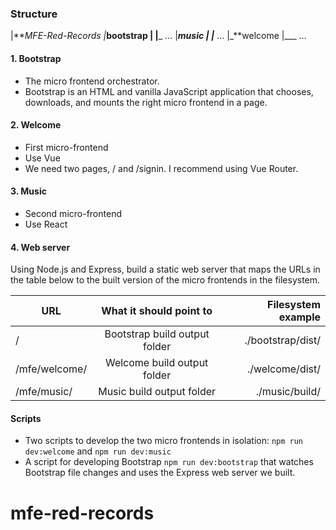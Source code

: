 ### Structure

|**_MFE-Red-Records
|_**bootstrap
| |**_ …
|_**music
| |**_ …
|_**welcome
|\_\_\_ …

#### 1. Bootstrap

- The micro frontend orchestrator.
- Bootstrap is an HTML and vanilla JavaScript application that chooses, downloads, and mounts the right micro frontend in a page.

#### 2. Welcome

- First micro-frontend
- Use Vue
- We need two pages, / and /signin. I recommend using Vue Router.

#### 3. Music

- Second micro-frontend
- Use React

#### 4. Web server

Using Node.js and Express, build a static web server that maps the URLs in the table below to the built version of the micro frontends in the filesystem.

| URL           |    What it should point to    | Filesystem example |
| ------------- | :---------------------------: | -----------------: |
| /             | Bootstrap build output folder |  ./bootstrap/dist/ |
| /mfe/welcome/ |  Welcome build output folder  |    ./welcome/dist/ |
| /mfe/music/   |   Music build output folder   |     ./music/build/ |

#### Scripts

- Two scripts to develop the two micro frontends in isolation: `npm run dev:welcome` and `npm run dev:music`
- A script for developing Bootstrap `npm run dev:bootstrap` that watches Bootstrap file changes and uses the Express web server we built.
# mfe-red-records
